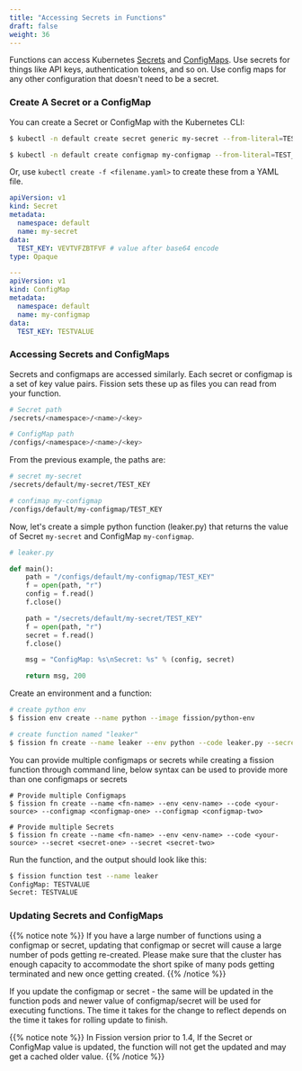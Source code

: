```yaml
---
title: "Accessing Secrets in Functions"
draft: false
weight: 36
---
```


Functions can access Kubernetes [Secrets](https://kubernetes.io/docs/concepts/configuration/secret/) and [ConfigMaps](https://kubernetes.io/docs/concepts/storage/volumes/#configmap). Use secrets for things like API keys, authentication tokens, and so on. Use config maps for any other configuration that doesn't need to be a
secret.

### Create A Secret or a ConfigMap

You can create a Secret or ConfigMap with the Kubernetes CLI:

```bash
$ kubectl -n default create secret generic my-secret --from-literal=TEST_KEY="TESTVALUE"

$ kubectl -n default create configmap my-configmap --from-literal=TEST_KEY="TESTVALUE"
```

Or, use `kubectl create -f <filename.yaml>` to create these from a YAML file.

```yaml
apiVersion: v1
kind: Secret
metadata:
  namespace: default
  name: my-secret
data:
  TEST_KEY: VEVTVFZBTFVF # value after base64 encode
type: Opaque

---
apiVersion: v1
kind: ConfigMap
metadata:
  namespace: default
  name: my-configmap
data:
  TEST_KEY: TESTVALUE
```

### Accessing Secrets and ConfigMaps

Secrets and configmaps are accessed similarly.  Each secret or
configmap is a set of key value pairs. Fission sets these up as files
you can read from your function.

```bash
# Secret path
/secrets/<namespace>/<name>/<key>

# ConfigMap path
/configs/<namespace>/<name>/<key>
```

From the previous example, the paths are:

```bash
# secret my-secret
/secrets/default/my-secret/TEST_KEY

# confimap my-configmap
/configs/default/my-configmap/TEST_KEY
```

Now, let's create a simple python function (leaker.py) that returns
the value of Secret `my-secret` and ConfigMap `my-configmap`.

```python
# leaker.py

def main():
    path = "/configs/default/my-configmap/TEST_KEY"
    f = open(path, "r")
    config = f.read()
    f.close()

    path = "/secrets/default/my-secret/TEST_KEY"
    f = open(path, "r")
    secret = f.read()
    f.close()

    msg = "ConfigMap: %s\nSecret: %s" % (config, secret)

    return msg, 200
```


Create an environment and a function:

```bash
# create python env
$ fission env create --name python --image fission/python-env

# create function named "leaker"
$ fission fn create --name leaker --env python --code leaker.py --secret my-secret --configmap my-configmap
```
You can provide multiple configmaps or secrets while creating a fission function through command line, below syntax can be used to provide more than one configmaps or secrets
```
# Provide multiple Configmaps
$ fission fn create --name <fn-name> --env <env-name> --code <your-source> --configmap <configmap-one> --configmap <configmap-two>

# Provide multiple Secrets
$ fission fn create --name <fn-name> --env <env-name> --code <your-source> --secret <secret-one> --secret <secret-two>
```

Run the function, and the output should look like this:

```bash
$ fission function test --name leaker
ConfigMap: TESTVALUE
Secret: TESTVALUE
```

### Updating Secrets and ConfigMaps

{{% notice note %}}
If you have a large number of functions using a configmap or secret, updating that configmap or secret will cause a large number of pods getting re-created. Please make sure that the cluster has enough capacity to accommodate the short spike of many pods getting terminated and new once getting created.
{{% /notice %}}


If you update the configmap or secret - the same will be updated in the function pods and newer value of configmap/secret will be used for executing functions. The time it takes for the change to reflect depends on the time it takes for rolling update to finish.


{{% notice note %}}
In Fission version prior to 1.4, If the Secret or ConfigMap value is updated, the function will not get the updated and may get a cached older value.
{{% /notice %}}


